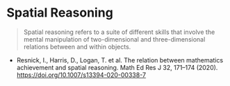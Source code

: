 # Spatial Reasoning

> Spatial reasoning refers to a suite of different skills that involve the mental manipulation of two-dimensional and three-dimensional relations between and within objects.
- Resnick, I., Harris, D., Logan, T. et al. The relation between mathematics achievement and spatial reasoning. Math Ed Res J 32, 171–174 (2020). https://doi.org/10.1007/s13394-020-00338-7

<!-- @include: /Neuro_Placeholder.md -->
